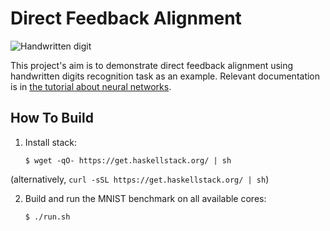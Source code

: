 # Direct Feedback Alignment

![Handwritten digit](http://penkovsky.com/img/posts/mnist/mnist-five.png)

This project's aim is to demonstrate direct feedback alignment using handwritten
digits recognition task as an example. Relevant documentation is in
[the tutorial about neural networks](http://penkovsky.com/neural-networks/day7/).

## How To Build

1. Install stack:

     ```
     $ wget -qO- https://get.haskellstack.org/ | sh
     ```

(alternatively, `curl -sSL https://get.haskellstack.org/ | sh`)

2. Build and run the MNIST benchmark on all available cores:

     ```
     $ ./run.sh
     ```
